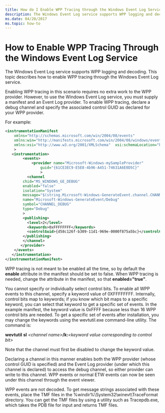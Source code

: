 ```yaml
---
title: How do I Enable WPP Tracing through the Windows Event Log Service
description: The Windows Event Log service supports WPP logging and decoding. This topic describes how to enable WPP tracing through the Windows Event Log service.
ms.date: 04/20/2017
ms.topic: how-to
---
```


# How to Enable WPP Tracing Through the Windows Event Log Service

The Windows Event Log service supports WPP logging and decoding. This topic describes how to enable WPP tracing through the Windows Event Log service.

Enabling WPP tracing in this scenario requires no extra work to the WPP provider. However, to use the Windows Event Log service, you must supply a manifest and an Event Log provider. To enable WPP tracing, declare a debug channel and specify the associated control GUID as declared for your WPP provider.

For example:

```xsd
<instrumentationManifest
    xmlns="http://schemas.microsoft.com/win/2004/08/events"
    xmlns:win="http://manifests.microsoft.com/win/2004/08/windows/events"
    xmlns:xsi="http://www.w3.org/2001/XMLSchema"  xsi:schemaLocation="http://schemas.microsoft.com/win/2004/08/events eventman.xsd"  
    >
   <instrumentation>
        <events>
            <provider name="Microsoft-Windows-mySampleProvider"
                guid="{61CE3EC9-E5E8-4b96-A451-74631A6E0D5C}"
                >
          <channel
        chid="MS_WINDOWS_GE_DEBUG"
        enabled="false"
        isolation="System"
        message="$(string.Microsoft-Windows-GenerateEvent.channel.CHANNEL_DEBUG.message)"
        name="Microsoft-Windows-GenerateEvent/Debug"
        symbol="CHANNEL_DEBUG"
        type="Debug"
        >
        <publishing>
          <level>2</level>
          <keywords>0xFFFFFFFF</keywords>
          <controlGuid>{d58c126f-b309-11d1-969e-0000f875a5bc}</controlGuid>
        </publishing>
        </channel>
       </provider>
    </events>
   </instrumentation>
</instrumentationManifest>
```

WPP tracing is not meant to be enabled all the time, so by default the **enable** attribute in the manifest should be set to false. When WPP tracing is needed, change the attribute in the manifest, so that **enabled="true"**.

You cannot specify or individually select control bits. To enable all WPP events to this channel, specify a keyword value of 0XFFFFFFFF. Internally, control bits map to keywords; if you know which bit maps to a specific keyword, you can select that keyword to get a specific set of events. In the example manifest, the keyword value is 0xFFFF because less than 16 WPP control bits are needed. To get a specific set of events after installation, you may change the keywords using the wevtutil.exe command-line utility. The command is:

**wevtutil** **sl** *&lt;channel name&gt;***/k:***&lt;keyword value corresponding to control bit&gt;*

Note that the channel must first be disabled to change the keyword value.

Declaring a channel in this manner enables both the WPP provider (whose control GUID is specified) and the Event Log provider (under which this channel is declared) to access the debug channel, so either provider can write to this channel. WPP events or normal ETW events can now be seen under this channel through the event viewer.

WPP events are not decoded. To get message strings associated with these events, place the TMF files in the %windir%\\System32\\winevt\\TraceFormat directory. You can get the TMF files by using a utility such as Tracepdb.exe, which takes the PDB file for input and returns TMF files.
